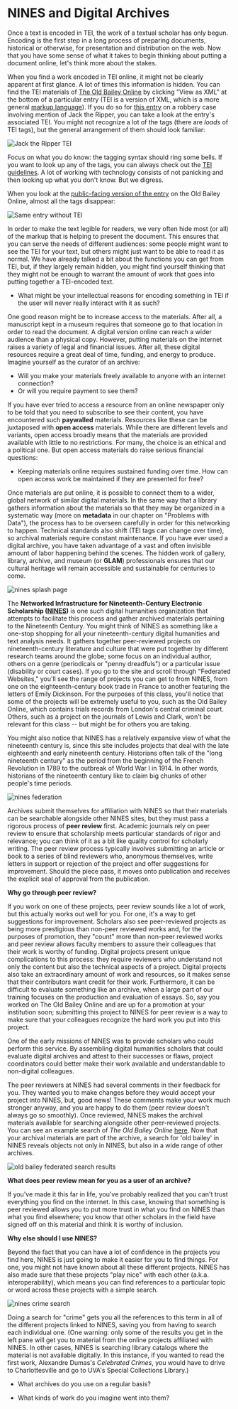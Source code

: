 # NINES and Digital Archives

Once a text is encoded in TEI, the work of a textual scholar has only begun. Encoding is the first step in a long process of preparing documents, historical or otherwise, for presentation and distribution on the web. Now that you have some sense of what it takes to begin thinking about putting a document online, let's think more about the stakes.

When you find a work encoded in TEI online, it might not be clearly apparent at first glance. A lot of times this information is hidden. You can find the TEI materials of [The Old Bailey Online](http://www.oldbaileyonline.org/) by clicking "View as XML" at the bottom of a particular entry \(TEI is a version of XML, which is a more general [markup language](https://en.wikipedia.org/wiki/Markup_language)\). If you do so for [this entry](http://www.oldbaileyonline.org/browse.jsp?id=t18881119-50&div=t18881119-50&terms=ripper#highlight) on a robbery case involving mention of Jack the Ripper, you can take a look at the entry's associated TEI. You might not recognize a lot of the tags \(there are _loads_ of TEI tags\), but the general arrangement of them should look familiar:

![Jack the Ripper TEI](/assets/archives/old-bailey-tei.jpg)

Focus on what you do know: the tagging syntax should ring some bells. If you want to look up any of the tags, you can always check out the [TEI guidelines](http://www.tei-c.org/index.xml). A lot of working with technology consists of not panicking and then looking up what you don't know. But we digress.

When you look at the [public-facing version of the entry](https://www.oldbaileyonline.org/browse.jsp?id=t18881119-50&div=t18881119-50&terms=ripper#highlight) on the Old Bailey Online, almost all the tags disappear:

![Same entry without TEI](/assets/archives/old-bailey-sans-tei.jpg)

In order to make the text legible for readers, we very often hide most (or all) of the markup that is helping to present the document. This ensures that you can serve the needs of different audiences: some people might want to see the TEI for your text, but others might just want to be able to read it as normal. We have already talked a bit about the functions you can get from TEI, but, if they largely remain hidden, you might find yourself thinking that they might not be enough to warrant the amount of work that goes into putting together a TEI-encoded text.

* What might be your intellectual reasons for encoding something in TEI if the user will never really interact with it as such?

One good reason might be to increase access to the materials. After all, a manuscript kept in a museum requires that someone go to that location in order to read the document. A digital version online can reach a wider audience than a physical copy. However, putting materials on the internet raises a variety of legal and financial issues. After all, these digital resources require a great deal of time, funding, and energy to produce. Imagine yourself as the curator of an archive:

* Will you make your materials freely available to anyone with an internet connection?
* Or will you require payment to see them?

If you have ever tried to access a resource from an online newspaper only to be told that you need to subscribe to see their content, you have encountered such **paywalled** materials. Resources like these can be juxtaposed with **open access** materials. While there are different levels and variants, open access broadly means that the materials are provided available with little to no restrictions. For many, the choice is an ethical and a political one. But open access materials do raise serious financial questions:

* Keeping materials online requires sustained funding over time. How can open access work be maintained if they are presented for free?

Once materials are put online, it is possible to connect them to a wider, global network of similar digital materials. In the same way that a library gathers information about the materials so that they may be organized in a systematic way \(more on **metadata** in our chapter on "Problems with Data"\), the process has to be overseen carefully in order for this networking to happen. Technical standards also shift \(TEI tags can change over time\), so archival materials require constant maintenance. If you have ever used a digital archive, you have taken advantage of a vast and often invisible amount of labor happening behind the scenes. The hidden work of gallery, library, archive, and museum \(or **GLAM**\) professionals ensures that our cultural heritage will remain accessible and sustainable for centuries to come.

![nines splash page](/assets/archives/nines-splash.jpg)

The **Networked Infrastructure for Nineteenth-Century Electronic Scholarship ([NINES](https://www.nines.org))** is one such digital humanities organization that attempts to facilitate this process and gather archived materials pertaining to the Nineteenth Century. You might think of NINES as something like a one-stop shopping for all your nineteenth-century digital humanities and text analysis needs. It gathers together peer-reviewed projects on nineteenth-century literature and culture that were put together by different research teams around the globe; some focus on an individual author, others on a genre \(periodicals or "penny dreadfuls"\) or a particular issue \(disability or court cases\). If you go to the site and scroll through "Federated Websites," you'll see the range of projects you can get to from NINES, from one on the eighteenth-century book trade in France to another featuring the letters of Emily Dickinson. For the purposes of this class, you'll notice that some of the projects will be extremely useful to you, such as the Old Bailey Online, which contains trials records from London's central criminal court. Others, such as a project on the journals of Lewis and Clark, won't be relevant for this class -- but might be for others you are taking.

You might also notice that NINES has a relatively expansive view of what the nineteenth century is, since this site includes projects that deal with the late eighteenth and early nineteenth century. Historians often talk of the "long nineteenth century" as the period from the beginning of the French Revolution in 1789 to the outbreak of World War I in 1914. In other words, historians of the nineteenth century like to claim big chunks of other people's time periods.

![nines federation](/assets/archives/nines-federated.jpg)

Archives submit themselves for affiliation with NINES so that their materials can be searchable alongside other NINES sites, but they must pass a rigorous process of **peer review** first. Academic journals rely on peer review to ensure that scholarship meets particular standards of rigor and relevance; you can think of it as a bit like quality control for scholarly writing. The peer review process typically involves submitting an article or book to a series of blind reviewers who, anonymous themselves, write letters in support or rejection of the project and offer suggestions for improvement. Should the piece pass, it moves onto publication and receives the explicit seal of approval from the publication.

**Why go through peer review?**

If you work on one of these projects, peer review sounds like a lot of work, but this actually works out well for you. For one, it's a way to get suggestions for improvement. Scholars also see peer-reviewed projects as being more prestigious than non-peer reviewed works and, for the purposes of promotion, they "count" more than non-peer reviewed works and peer review allows faculty members to assure their colleagues that their work is worthy of funding. Digital projects present unique complications to this process: they require reviewers who understand not only the content but also the technical aspects of a project. Digital projects also take an extraordinary amount of work and resources, so it makes sense that their contributors want credit for their work. Furthermore, it can be difficult to evaluate something like an archive, when a large part of our training focuses on the production and evaluation of essays. So, say you worked on The Old Bailey Online and are up for a promotion at your institution soon; submitting this project to NINES for peer review is a way to make sure that your colleagues recognize the hard work you put into this project.

One of the early missions of NINES was to provide scholars who could perform this service. By assembling digital humanities scholars that could evaluate digital archives and attest to their successes or flaws, project coordinators could better make their work available and understandable to non-digital colleagues.

The peer reviewers at NINES had several comments in their feedback for you. They wanted you to make changes before they would accept your project into NINES, but, good news! These comments make your work much stronger anyway, and you are happy to do them \(peer review doesn't always go so smoothly\). Once reviewed, NINES makes the archival materials available for searching alongside other peer-reviewed projects. You can see an example search of _The Old Bailey Online_ [here](http://www.nines.org/search?q=old%20bailey). Now that your archival materials are part of the archive, a search for 'old bailey' in NINES reveals objects not only in NINES, but also in a wide range of other archives.

![old bailey federated search results](/assets/archives/nines-old-bailey-search.jpg)

**What does peer review mean for you as a user of an archive?**

If you've made it this far in life, you've probably realized that you can't trust everything you find on the internet. In this case, knowing that something is peer reviewed allows you to put more trust in what you find on NINES than what you find elsewhere; you know that other scholars in the field have signed off on this material and think it is worthy of inclusion.

**Why else should I use NINES?**

Beyond the fact that you can have a lot of confidence in the projects you find here, NINES is just going to make it easier for you to find things. For one, you might not have known about all these different projects. NINES has also made sure that these projects "play nice" with each other (a.k.a. interoperability), which means you can find references to a particular topic or word across these projects with a simple search.

![nines crime search](/assets/archives/nines-crime-search.jpg)

Doing a search for "crime" gets you all the references to this term in all of the different projects linked to NINES, saving you from having to search each individual one. \(One warning: only some of the results you get in the left pane will get you to material from the online projects affiliated with NINES. In other cases, NINES is searching library catalogs where the material is not available digitally. In this instance, if you wanted to read the first work, Alexandre Dumas's _Celebrated Crimes_, you would have to drive to Charlottesville and go to UVA's Special Collections Library.\)

* What archives do you use on a regular basis?
 
* What kinds of work do you imagine went into them?

